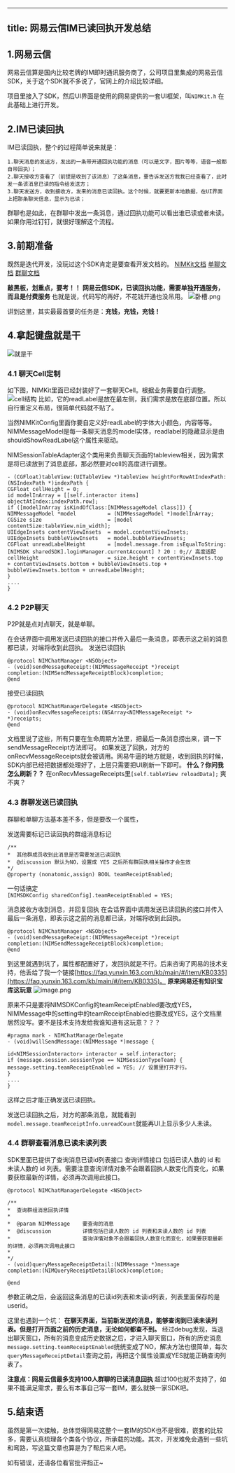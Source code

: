 
---
title: 网易云信IM已读回执开发总结
---



## 1.网易云信
网易云信算是国内比较老牌的IM即时通讯服务商了，公司项目里集成的网易云信SDK，关于这个SDK就不多说了，官网上的介绍比较详细。

项目里接入了SDK，然后UI界面是使用的网易提供的一套UI框架，叫`NIMKit.h` 在此基础上进行开发。

## 2.IM已读回执
IM已读回执，整个的过程简单说来就是：
```
1.聊天消息的发送方，发出的一条带开通回执功能的消息（可以是文字，图片等等，语音一般都自带回执）；
2.聊天接收方查看了（前提是收到了该消息）了这条消息，要告诉发送方我我已经查看了，此时发一条该消息已读的指令给发送方；
3.聊天发送方，收到接收方，发来的消息已读回执。这个时候，就要更新本地数据，在UI界面上把那条聊天信息，显示为已读；
```
群聊也是如此，在群聊中发出一条消息，通过回执功能可以看出谁已读或者未读。
如果你用过钉钉，就很好理解这个流程。

## 3.前期准备
既然是迭代开发，没玩过这个SDK肯定是要查看开发文档的。
[NIMKit文档](https://github.com/netease-im/NIM_iOS_UIKit/blob/master/Documents/nim_custom_ui.md)
[单聊文档](https://dev.yunxin.163.com/docs/product/IM%E5%8D%B3%E6%97%B6%E9%80%9A%E8%AE%AF/SDK%E5%BC%80%E5%8F%91%E9%9B%86%E6%88%90/iOS%E5%BC%80%E5%8F%91%E9%9B%86%E6%88%90/%E6%B6%88%E6%81%AF%E6%94%B6%E5%8F%91?#%E5%B7%B2%E8%AF%BB%E5%9B%9E%E6%89%A7)
[群聊文档](https://dev.yunxin.163.com/docs/product/IM%E5%8D%B3%E6%97%B6%E9%80%9A%E8%AE%AF/SDK%E5%BC%80%E5%8F%91%E9%9B%86%E6%88%90/iOS%E5%BC%80%E5%8F%91%E9%9B%86%E6%88%90/%E7%BE%A4%E7%BB%84%E5%8A%9F%E8%83%BD?#%E7%BE%A4%E7%BB%84%E5%B7%B2%E8%AF%BB%E5%9B%9E%E6%89%A7)


**敲黑板，划重点，要考！！**
**网易云信SDK，已读回执功能，需要单独开通服务，而且是付费服务**
也就是说，代码写的再好，不花钱开通也没吊用。
![卧槽.png](https://upload-images.jianshu.io/upload_images/1447375-5d168f1a9ad04095.png?imageMogr2/auto-orient/strip%7CimageView2/2/w/1240)

讲到这里，其实最最首要的任务是：**充钱，充钱，充钱！**

## 4.拿起键盘就是干
![就是干](https://upload-images.jianshu.io/upload_images/1447375-7e42bf91528876c9.png?imageMogr2/auto-orient/strip%7CimageView2/2/w/613/format/webp)

### 4.1 聊天Cell定制
如下图，NIMKit里面已经封装好了一套聊天Cell。根据业务需要自行调整。
![cell结构](https://upload-images.jianshu.io/upload_images/1447375-70ef1b7523d72146.png?imageMogr2/auto-orient/strip%7CimageView2/2/w/1240)
比如，它的readLabel是放在最左侧，我们需求是放在底部位置。所以自行重定义布局，很简单代码就不贴了。

当然NIMKitConfig里面你要自定义好readLabel的字体大小颜色，内容等等。
NIMMessageModel是每一条聊天消息的model实体，readlabel的隐藏显示是由shouldShowReadLabel这个属性来驱动。

NIMSessionTableAdapter这个类用来负责聊天页面的tableview相关，因为需求是将已读放到了消息底部，那必然要对cell的高度进行调整。
```
- (CGFloat)tableView:(UITableView *)tableView heightForRowAtIndexPath:(NSIndexPath *)indexPath {
CGFloat cellHeight = 0;
id modelInArray = [[self.interactor items] objectAtIndex:indexPath.row];
if ([modelInArray isKindOfClass:[NIMMessageModel class]]) {
NIMMessageModel *model          = (NIMMessageModel *)modelInArray;
CGSize size                     = [model contentSize:tableView.nim_width];
UIEdgeInsets contentViewInsets  = model.contentViewInsets;
UIEdgeInsets bubbleViewInsets   = model.bubbleViewInsets;
CGFloat unreadLabelHeight       = [model.message.from isEqualToString:[NIMSDK sharedSDK].loginManager.currentAccount] ? 20 : 0;// 高度适配
cellHeight                      = size.height + contentViewInsets.top + contentViewInsets.bottom + bubbleViewInsets.top + bubbleViewInsets.bottom + unreadLabelHeight;
}
....
}
```


### 4.2 P2P聊天
P2P就是点对点聊天，就是单聊。

在会话界面中调用发送已读回执的接口并传入最后一条消息，即表示这之前的消息都已读，对端将收到此回执。
发送已读回执
```
@protocol NIMChatManager <NSObject>
- (void)sendMessageReceipt:(NIMMessageReceipt *)receipt
completion:(NIMSendMessageReceiptBlock)completion;
@end
```
接受已读回执
```
@protocol NIMChatManagerDelegate <NSObject>
- (void)onRecvMessageReceipts:(NSArray<NIMMessageReceipt *> *)receipts;
@end
```
文档里说了这些，所有只要在生命周期方法里，把最后一条消息捞出来，调一下sendMessageReceipt方法即可。
如果发送了回执，对方的onRecvMessageReceipts就会被调用。网易牛逼的地方就是，收到回执的时候，SDK内部已经把数据都处理好了，上层只需要把UI刷新一下即可。 
**什么？你问我怎么刷新？？**
在onRecvMessageReceipts里`[self.tableView reloadData];`
爽不爽？

### 4.3 群聊发送已读回执
群聊和单聊方法基本差不多，但是要改一个属性，

发送需要标记已读回执的群组消息标记
```
/**
*  其他群成员收到此消息是否需要发送已读回执
*  @discussion 默认为NO，设置成 YES 之后所有群回执相关操作才会生效
*/
@property (nonatomic,assign) BOOL teamReceiptEnabled;
```
一句话搞定   
`[NIMSDKConfig sharedConfig].teamReceiptEnabled = YES;`


消息接收方收到消息，并回复回执 在会话界面中调用发送已读回执的接口并传入最后一条消息，即表示这之前的消息都已读，对端将收到此回执。
```
@protocol NIMChatManager <NSObject>
- (void)sendMessageReceipt:(NIMMessageReceipt *)receipt
completion:(NIMSendMessageReceiptBlock)completion;
@end
```
到这里就遇到坑了，属性都配置好了，发回执就是不行。后来咨询了网易的技术支持，他丢给了我一个链接[https://faq.yunxin.163.com/kb/main/#/item/KB0335](https://faq.yunxin.163.com/kb/main/#/item/KB0335)。
**原来网易还有知识宝库这玩意**
![image.png](https://upload-images.jianshu.io/upload_images/1447375-09bac5e00a497e92.png?imageMogr2/auto-orient/strip%7CimageView2/2/w/1240)

原来不只是要将NIMSDKConfig的teamReceiptEnabled要改成YES，NIMMessage中的setting中的teamReceiptEnabled也要改成YES，这个文档里居然没写。要不是技术支持发给我谁知道有这玩意？？？
```
#pragma mark - NIMChatManagerDelegate
- (void)willSendMessage:(NIMMessage *)message {

id<NIMSessionInteractor> interactor = self.interactor;
if (message.session.sessionType == NIMSessionTypeTeam) {
message.setting.teamReceiptEnabled = YES; // 设置里打开才行。
}
....
}
```
这样之后才能正确发送已读回执。

发送已读回执之后，对方的那条消息，就能看到
`model.message.teamReceiptInfo.unreadCount`就能再UI上显示多少人未读。

### 4.4 群聊查看消息已读未读列表
SDK里面已提供了查询消息已读id列表接口
查询详情接口
包括已读人数的 id 和 未读人数的 id 列表。需要注意查询详情对象不会跟着回执人数变化而变化，如果要获取最新的详情，必须再次调用此接口。
```
@protocol NIMChatManagerDelegate <NSObject>

/**
*  查询群组消息回执详情
*
*  @param NIMMessage    要查询的消息
*  @discussion          详情包括已读人数的 id 列表和未读人数的 id 列表
*                       查询详情对象不会跟着回执人数变化而变化，如果要获取最新的详情，必须再次调用此接口
*
*/
- (void)queryMessageReceiptDetail:(NIMMessage *)message
completion:(NIMQueryReceiptDetailBlock)completion;

@end
```
参数正确之后，会返回这条消息的已读id列表和未读id列表，列表里面保存的是userid。

这里也遇到一个坑：
**在聊天界面，当前新发送的消息，能够查询到已读未读列表。但是打开页面之前的历史消息，无论如何都查不到。**
经过debug发现，当退出聊天窗口，所有的消息变成历史数据之后，才进入聊天窗口，所有的历史消息`message.setting.teamReceiptEnabled`统统变成了NO，解决方法也很简单，每次`queryMessageReceiptDetail`查询之前，再把这个属性设置成YES就能正确查询列表了。

**注意点：网易云信最多支持100人群聊的已读消息回执** 
超过100也就不支持了，如果不能满足需求，要么有本事自己写一套IM，要么就换一家SDK吧。

## 5.结束语
虽然是第一次接触，总体觉得网易这整个一套IM的SDK也不是很难，嵌套的比较多，需要认真梳理各个类各个协议，所承载的功能。其次，开发难免会遇到一些坑和弯路，写这篇文章也算是为了帮后来人吧。

如有错误，还请各位看官批评指正~

